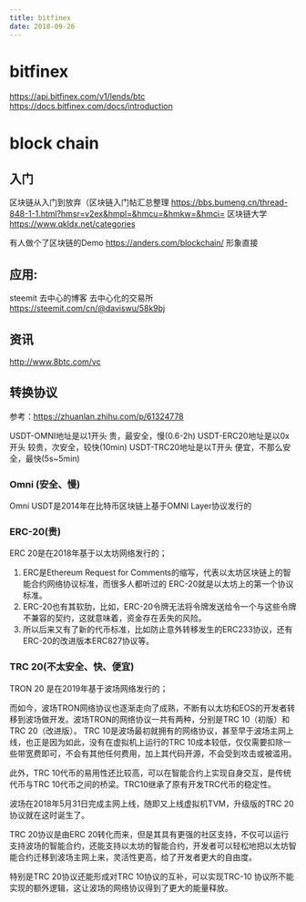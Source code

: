 ```yaml
---
title: bitfinex
date: 2018-09-26
---
```

# bitfinex
https://api.bitfinex.com/v1/lends/btc
https://docs.bitfinex.com/docs/introduction

# block chain

## 入门
区块链从入门到放弃（区块链入门帖汇总整理
https://bbs.bumeng.cn/thread-848-1-1.html?hmsr=v2ex&hmpl=&hmcu=&hmkw=&hmci=
区块链大学
https://www.qkldx.net/categories

有人做个了区块链的Demo https://anders.com/blockchain/ 形象直接


## 应用:
steemit 去中心的博客
去中心化的交易所
https://steemit.com/cn/@daviswu/58k9bj

## 资讯
http://www.8btc.com/vc

## 转换协议
参考：https://zhuanlan.zhihu.com/p/61324778

USDT-OMNI地址是以1开头 贵，最安全，慢(0.6-2h)
USDT-ERC20地址是以0x开头 较贵，次安全，较快(10min)
USDT-TRC20地址是以T开头 便宜，不那么安全，最快(5s~5min)

### Omni (安全、慢)
Omni USDT是2014年在比特币区块链上基于OMNI Layer协议发行的

### ERC-20(贵)
ERC 20是在2018年基于以太坊网络发行的；

1. ERC是Ethereum Request for Comments的缩写，代表以太坊区块链上的智能合约网络协议标准，而很多人都听过的 ERC-20就是以太坊上的第一个协议标准。
3. ERC-20也有其软肋，比如，ERC-20令牌无法将令牌发送给令一个与这些令牌不兼容的契约，这就意味着，资金存在丢失的风险。
3. 所以后来又有了新的代币标准，比如防止意外转移发生的ERC233协议，还有ERC-20的改进版本ERC827协议等。

### TRC 20(不太安全、快、便宜)
TRON 20 是在2019年基于波场网络发行的；

而如今，波场TRON网络协议也逐渐走向了成熟，不断有以太坊和EOS的开发者转移到波场做开发。波场TRON的网络协议一共有两种，分别是TRC 10（初版）和TRC 20（改进版）。
TRC 10是波场最初就拥有的网络协议，甚至早于波场主网上线，也正是因为如此，没有在虚拟机上运行的TRC 10成本较低，仅仅需要扣除一些带宽费即可，不会有其他任何费用，加上其代码开源，不会受到攻击或被滥用。

此外，TRC 10代币的易用性还比较高，可以在智能合约上实现自身交互，是传统代币与TRC 10代币之间的桥梁。TRC10继承了原有开发TRC代币的稳定性。

波场在2018年5月31日完成主网上线，随即又上线虚拟机TVM，升级版的TRC 20协议就在这时诞生了。

TRC 20协议是由ERC 20转化而来，但是其具有更强的社区支持，不仅可以运行支持波场的智能合约，还能支持以太坊的智能合约，开发者可以轻松地把以太坊智能合约迁移到波场主网上来，灵活性更高，给了开发者更大的自由度。

特别是TRC 20协议还能形成对TRC 10协议的互补，可以实现TRC-10 协议所不能实现的额外逻辑，这让波场的网络协议得到了更大的能量释放。